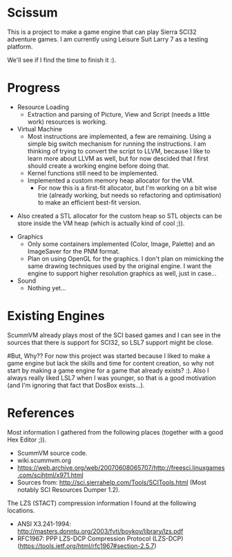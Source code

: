 # Scissum
This is a project to make a game engine that can play Sierra SCI32 adventure games.
I am currently using Leisure Suit Larry 7 as a testing platform.

We'll see if I find the time to finish it :).

# Progress
* Resource Loading
  - Extraction and parsing of Picture, View and Script (needs a little work) resources is working.
* Virtual Machine
  - Most instructions are implemented, a few are remaining. Using a simple big switch mechanism for
    running the instructions. I am thinking of trying to convert the script to LLVM, because I like
    to learn more about LLVM as well, but for now descided that I first should create a working
    engine before doing that.
  - Kernel functions still need to be implemented.
  - Implemented a custom memory heap allocator for the VM.
    - For now this is a first-fit allocator, but I'm working on a bit wise trie (already working, but needs so refactoring and optimisation) to make an efficient best-fit version.
- Also created a STL allocator for the custom heap so STL objects can be store inside the VM heap (which is actually kind of cool ;)).
* Graphics
  - Only some containers implemented (Color, Image, Palette) and an ImageSaver for the PNM format.
  - Plan on using OpenGL for the graphics. I don't plan on mimicking the same drawing techniques used
    by the original engine. I want the engine to support higher resolution graphics as well, just in
    case...
* Sound
  - Nothing yet...

# Existing Engines
ScummVM already plays most of the SCI based games and I can see in the sources
that there is support for SCI32, so LSL7 support might be close.

#But, Why??
For now this project was started because I liked to make a game engine but
lack the skills and time for content creation, so why not start by making
a game engine for a game that already exists? :). Also I always really liked LSL7
when I was younger, so that is a good motivation (and I'm ignoring that fact that
DosBox exists...).

# References
Most information I gathered from the following places (together with a good Hex Editor ;)).

- ScummVM source code.
- wiki.scummvm.org
- https://web.archive.org/web/20070608065707/http://freesci.linuxgames.com/scihtml/x971.html
- Sources from: http://sci.sierrahelp.com/Tools/SCITools.html (Most notably SCI Resources Dumper 1.2).

The LZS (STACT) compression information I found at the following locations.
- ANSI X3.241-1994: http://masters.donntu.org/2003/fvti/boykov/library/lzs.pdf
- RFC1967: PPP LZS-DCP Compression Protocol (LZS-DCP)(https://tools.ietf.org/html/rfc1967#section-2.5.7)

